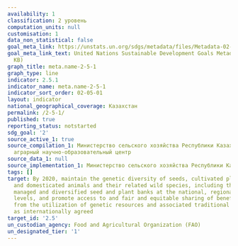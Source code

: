 ```yaml
---
availability: 1
classification: 2 уровень
computation_units: null
customisation: 1
data_non_statistical: false
goal_meta_link: https://unstats.un.org/sdgs/metadata/files/Metadata-02-05-01.pdf
goal_meta_link_text: United Nations Sustainable Development Goals Metadata (PDF 334
  KB)
graph_title: meta.name-2-5-1
graph_type: line
indicator: 2.5.1
indicator_name: meta.name-2-5-1
indicator_sort_order: 02-05-01
layout: indicator
national_geographical_coverage: Казахстан
permalink: /2-5-1/
published: true
reporting_status: notstarted
sdg_goal: '2'
source_active_1: true
source_compilation_1: Министерство сельского хозяйства Республики Казахстан, Национальный
  аграрный научно-образовательный центр
source_data_1: null
source_implementation_1: Министерство сельского хозяйства Республики Казахстан
tags: []
target: By 2020, maintain the genetic diversity of seeds, cultivated plants and farmed
  and domesticated animals and their related wild species, including through soundly
  managed and diversified seed and plant banks at the national, regional and international
  levels, and promote access to and fair and equitable sharing of benefits arising
  from the utilization of genetic resources and associated traditional knowledge,
  as internationally agreed
target_id: '2.5'
un_custodian_agency: Food and Agricultural Organization (FAO)
un_designated_tier: '1'
---
```

